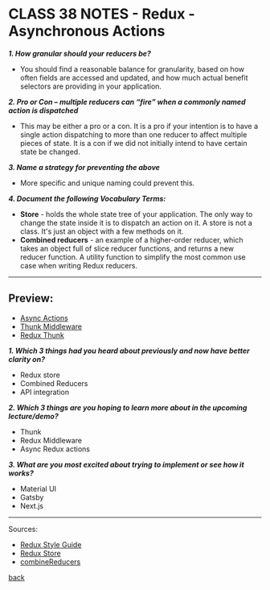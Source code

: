 # CLASS 38 NOTES - Redux - Asynchronous Actions

***1. How granular should your reducers be?***

- You should find a reasonable balance for granularity, based on how often fields are accessed and updated, and how much actual benefit selectors are providing in your application.

***2. Pro or Con – multiple reducers can “fire” when a commonly named action is dispatched***

- This may be either a pro or a con. It is a pro if your intention is to have a single action dispatching to more than one reducer to affect multiple pieces of state. It is a con if we did not initially intend to have certain state be changed.  

***3. Name a strategy for preventing the above***

- More specific and unique naming could prevent this.

***4. Document the following Vocabulary Terms:***

- **Store** - holds the whole state tree of your application. The only way to change the state inside it is to dispatch an action on it. A store is not a class. It's just an object with a few methods on it.
- **Combined reducers** - an example of a higher-order reducer, which takes an object full of slice reducer functions, and returns a new reducer function. A utility function to simplify the most common use case when writing Redux reducers.

- - -

## Preview:

- [Async Actions](https://redux.js.org/tutorials/fundamentals/part-6-async-logic)
- [Thunk Middleware](https://github.com/reduxjs/redux-thunk)
- [Redux Thunk](https://www.digitalocean.com/community/tutorials/redux-redux-thunk)

***1. Which 3 things had you heard about previously and now have better clarity on?***

- Redux store
- Combined Reducers
- API integration

***2. Which 3 things are you hoping to learn more about in the upcoming lecture/demo?***

- Thunk
- Redux Middleware
- Async Redux actions

***3. What are you most excited about trying to implement or see how it works?***

- Material UI
- Gatsby
- Next.js

- - -

Sources:

- [Redux Style Guide](https://redux.js.org/style-guide/style-guide)
- [Redux Store](https://redux.js.org/api/store)
- [combineReducers](https://redux.js.org/usage/structuring-reducers/using-combinereducers)

[back](../README.md)
